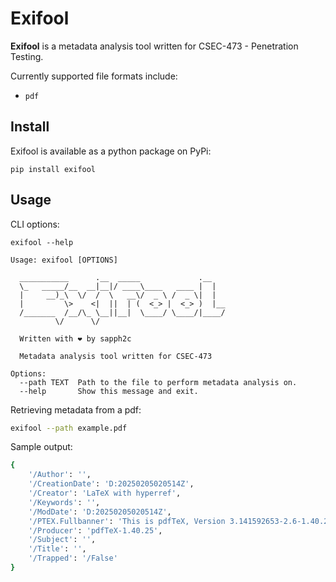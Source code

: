# Exifool

**Exifool** is a metadata analysis tool written for CSEC-473 - Penetration Testing.

Currently supported file formats include:

- `pdf`

## Install

Exifool is available as a python package on PyPi:

```
pip install exifool
```

## Usage

CLI options:

```
exifool --help

Usage: exifool [OPTIONS]

  ___________      .__  _____             .__
  \_   _____/__  __|__|/ ____\____   ____ |  |
  |     __)_\  \/  /  \   __\/  _ \ /  _ \|  |
  |         \>    <|  ||  | (  <_> |  <_> )  |__
  /_______  /__/\_ \__||__|  \____/ \____/|____/
          \/      \/

  Written with ❤️ by sapph2c

  Metadata analysis tool written for CSEC-473

Options:
  --path TEXT  Path to the file to perform metadata analysis on.
  --help       Show this message and exit.

```

Retrieving metadata from a pdf:

```bash
exifool --path example.pdf
```

Sample output:

```bash
{
    '/Author': '',
    '/CreationDate': 'D:20250205020514Z',
    '/Creator': 'LaTeX with hyperref',
    '/Keywords': '',
    '/ModDate': 'D:20250205020514Z',
    '/PTEX.Fullbanner': 'This is pdfTeX, Version 3.141592653-2.6-1.40.25 (TeX Live 2023) kpathsea version 6.3.5',
    '/Producer': 'pdfTeX-1.40.25',
    '/Subject': '',
    '/Title': '',
    '/Trapped': '/False'
}
```
